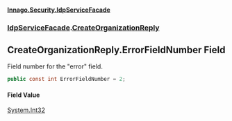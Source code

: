 #### [Innago\.Security\.IdpServiceFacade](../../index.md 'index')
### [IdpServiceFacade](../index.md 'IdpServiceFacade').[CreateOrganizationReply](index.md 'IdpServiceFacade\.CreateOrganizationReply')

## CreateOrganizationReply\.ErrorFieldNumber Field

Field number for the "error" field\.

```csharp
public const int ErrorFieldNumber = 2;
```

#### Field Value
[System\.Int32](https://learn.microsoft.com/en-us/dotnet/api/system.int32 'System\.Int32')